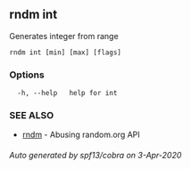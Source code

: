 ## rndm int

Generates integer from range

```
rndm int [min] [max] [flags]
```

### Options

```
  -h, --help   help for int
```

### SEE ALSO

* [rndm](../README.md)	 - Abusing random.org API

###### Auto generated by spf13/cobra on 3-Apr-2020
